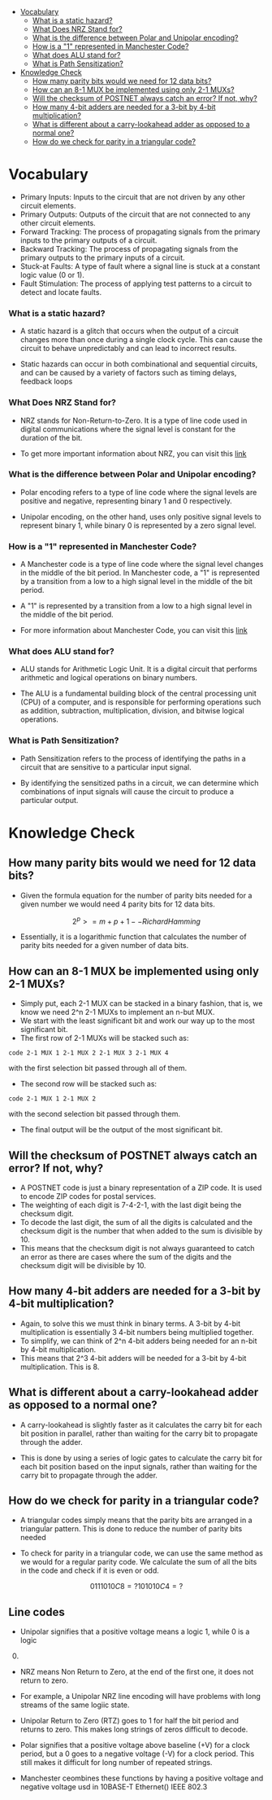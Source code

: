 <!--toc:start-->

- [Vocabulary](#vocabulary)
  - [What is a static hazard?](#what-is-a-static-hazard)
  - [What Does NRZ Stand for?](#what-does-nrz-stand-for)
  - [What is the difference between Polar and Unipolar encoding?](#what-is-the-difference-between-polar-and-unipolar-encoding)
  - [How is a "1" represented in Manchester Code?](#how-is-a-1-represented-in-manchester-code)
  - [What does ALU stand for?](#what-does-alu-stand-for)
  - [What is Path Sensitization?](#what-is-path-sensitization)
- [Knowledge Check](#knowledge-check)
  - [How many parity bits would we need for 12 data bits?](#how-many-parity-bits-would-we-need-for-12-data-bits)
  - [How can an 8-1 MUX be implemented using only 2-1 MUXs?](#how-can-an-8-1-mux-be-implemented-using-only-2-1-muxs)
  - [Will the checksum of POSTNET always catch an error? If not, why?](#will-the-checksum-of-postnet-always-catch-an-error-if-not-why)
  - [How many 4-bit adders are needed for a 3-bit by 4-bit multiplication?](#how-many-4-bit-adders-are-needed-for-a-3-bit-by-4-bit-multiplication)
  - [What is different about a carry-lookahead adder as opposed to a normal one?](#what-is-different-about-a-carry-lookahead-adder-as-opposed-to-a-normal-one)
  - [How do we check for parity in a triangular code?](#how-do-we-check-for-parity-in-a-triangular-code)
  <!--toc:end-->

# Vocabulary

- Primary Inputs: Inputs to the circuit that are not driven by any other circuit
  elements.
- Primary Outputs: Outputs of the circuit that are not connected to any other
  circuit elements.
- Forward Tracking: The process of propagating signals from the primary inputs
  to the primary outputs of a circuit.
- Backward Tracking: The process of propagating signals from the primary outputs
  to the primary inputs of a circuit.
- Stuck-at Faults: A type of fault where a signal line is stuck at a constant
  logic value (0 or 1).
- Fault Stimulation: The process of applying test patterns to a circuit to
  detect and locate faults.

### What is a static hazard?

- A static hazard is a glitch that occurs when the output of a circuit changes
  more than once during a single clock cycle. This can cause the circuit to behave
  unpredictably and can lead to incorrect results.

- Static hazards can occur in both combinational and sequential circuits, and
  can be caused by a variety of factors such as timing delays, feedback loops

### What Does NRZ Stand for?

- NRZ stands for Non-Return-to-Zero. It is a type of line code used in digital
  communications where the signal level is constant for the duration of the bit.

- To get more important information about NRZ, you can visit this
  [link](https://en.wikipedia.org/wiki/Non-return-to-zero)

### What is the difference between Polar and Unipolar encoding?

- Polar encoding refers to a type of line code where the signal levels are
  positive and negative, representing binary 1 and 0 respectively.

- Unipolar encoding, on the other hand, uses only positive signal levels to
  represent binary 1, while binary 0 is represented by a zero signal level.

### How is a "1" represented in Manchester Code?

- A Manchester code is a type of line code where the signal level changes in the
  middle of the bit period. In Manchester code, a "1" is represented by a
  transition from a low to a high signal level in the middle of the bit period.

- A "1" is represented by a transition from a low to a high signal level in the
  middle of the bit period.

- For more information about Manchester Code, you can visit this
  [link](https://en.wikipedia.org/wiki/Manchester_code)

### What does ALU stand for?

- ALU stands for Arithmetic Logic Unit. It is a digital circuit that performs
  arithmetic and logical operations on binary numbers.

- The ALU is a fundamental building block of the central processing unit (CPU)
  of a computer, and is responsible for performing operations such as addition,
  subtraction, multiplication, division, and bitwise logical operations.

### What is Path Sensitization?

- Path Sensitization refers to the process of identifying the paths in a circuit
  that are sensitive to a particular input signal.

- By identifying the sensitized paths in a circuit, we can determine which
  combinations of input signals will cause the circuit to produce a particular
  output.

# Knowledge Check

## How many parity bits would we need for 12 data bits?

- Given the formula equation for the number of parity bits needed for a given
  number we would need 4 parity bits for 12 data bits.

```math
2^p >= m + p + 1 -- Richard Hamming
```

- Essentially, it is a logarithmic function that calculates the number of parity
  bits needed for a given number of data bits.

## How can an 8-1 MUX be implemented using only 2-1 MUXs?

- Simply put, each 2-1 MUX can be stacked in a binary fashion, that is, we know
  we need 2^n 2-1 MUXs to implement an n-but MUX.
- We start with the least significant bit and work our way up to the most
  significant bit.
- The first row of 2-1 MUXs will be stacked such as:

`code 2-1 MUX 1 2-1 MUX 2 2-1 MUX 3 2-1 MUX 4`

with the first selection bit passed through all of them.

- The second row will be stacked such as:

`code 2-1 MUX 1 2-1 MUX 2`

with the second selection bit passed through them.

- The final output will be the output of the most significant bit.

## Will the checksum of POSTNET always catch an error? If not, why?

- A POSTNET code is just a binary representation of a ZIP code. It is used to
  encode ZIP codes for postal services.
- The weighting of each digit is 7-4-2-1, with the last digit being the checksum
  digit.
- To decode the last digit, the sum of all the digits is calculated and the
  checksum digit is the number that when added to the sum is divisible by 10.
- This means that the checksum digit is not always guaranteed to catch an error
  as there are cases where the sum of the digits and the checksum digit will be
  divisible by 10.

## How many 4-bit adders are needed for a 3-bit by 4-bit multiplication?

- Again, to solve this we must think in binary terms. A 3-bit by 4-bit
  multiplication is essentially 3 4-bit numbers being multiplied together.
- To simplify, we can think of 2^n 4-bit adders being needed for an n-bit by
  4-bit multiplication.
- This means that 2^3 4-bit adders will be needed for a 3-bit by 4-bit
  multiplication. This is 8.

## What is different about a carry-lookahead adder as opposed to a normal one?

- A carry-lookahead is slightly faster as it calculates the carry bit for each
  bit position in parallel, rather than waiting for the carry bit to propagate
  through the adder.

- This is done by using a series of logic gates to calculate the carry bit for
  each bit position based on the input signals, rather than waiting for the carry
  bit to propagate through the adder.

## How do we check for parity in a triangular code?

- A triangular codes simply means that the parity bits are arranged in a
  triangular pattern. This is done to reduce the number of parity bits needed

- To check for parity in a triangular code, we can use the same method as we
  would for a regular parity code. We calculate the sum of all the bits in the
  code and check if it is even or odd.

```math
0 1 1 1 0 1 0 C8 = ? 1 0 1 0 1 0 C4 = ?

```

## Line codes

- Unipolar signifies that a positive voltage means a logic 1, while 0 is a logic

0.

- NRZ means Non Return to Zero, at the end of the first one, it does not return
  to zero.

- For example, a Unipolar NRZ line encoding will have problems with long
  streams of the same logiic state.

- Unipolar Return to Zero (RTZ) goes to 1 for half the bit period and returns to
  zero. This makes long strings of zeros difficult to decode.

- Polar signifies that a positive voltage above baseline (+V) for a clock
  period, but a 0 goes to a negative voltage (-V) for a clock period. This still
  makes it difficult for long number of repeated strings.

- Manchester ceombines these functions by having a positive voltage and negative
  voltage usd in 10BASE-T Ethernet() IEEE 802.3

<!-- Vim: set noai tw=80 ts=2 sw=2: -->
